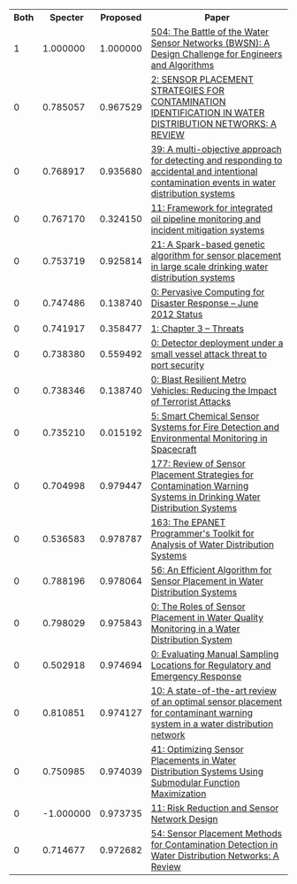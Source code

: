<html><table><tr>
<th>Both</th>
<th>Specter</th>
<th>Proposed</th>
<th>Paper</th>
</tr>
<tr>
<td>1</td>
<td>1.000000</td>
<td>1.000000</td>
<td><a href="https://www.semanticscholar.org/paper/cfe1533baa025358a925a18837791115307458b5">504: The Battle of the Water Sensor Networks (BWSN): A Design Challenge for Engineers and Algorithms</a></td>
</tr>
<tr>
<td>0</td>
<td>0.785057</td>
<td>0.967529</td>
<td><a href="https://www.semanticscholar.org/paper/9456279769e1d8603da082c1009d5e8cfe782b32">2: SENSOR PLACEMENT STRATEGIES FOR CONTAMINATION IDENTIFICATION IN WATER DISTRIBUTION NETWORKS: A REVIEW</a></td>
</tr>
<tr>
<td>0</td>
<td>0.768917</td>
<td>0.935680</td>
<td><a href="https://www.semanticscholar.org/paper/805fe63e0b649b0d454cb1c3acac6729e43aae88">39: A multi-objective approach for detecting and responding to accidental and intentional contamination events in water distribution systems</a></td>
</tr>
<tr>
<td>0</td>
<td>0.767170</td>
<td>0.324150</td>
<td><a href="https://www.semanticscholar.org/paper/8355a9baed34a7f9a47987663dda19c5039973a4">11: Framework for integrated oil pipeline monitoring and incident mitigation systems</a></td>
</tr>
<tr>
<td>0</td>
<td>0.753719</td>
<td>0.925814</td>
<td><a href="https://www.semanticscholar.org/paper/e10cd78255bce3107424c8d912f6d3e60118e6c5">21: A Spark-based genetic algorithm for sensor placement in large scale drinking water distribution systems</a></td>
</tr>
<tr>
<td>0</td>
<td>0.747486</td>
<td>0.138740</td>
<td><a href="https://www.semanticscholar.org/paper/5c7b7c3a90141151ebc5df1826c9f5fc197fe77e">0: Pervasive Computing for Disaster Response – June 2012 Status</a></td>
</tr>
<tr>
<td>0</td>
<td>0.741917</td>
<td>0.358477</td>
<td><a href="https://www.semanticscholar.org/paper/39089061c4d5f56838ea20a2da17005a152dfd02">1: Chapter 3 – Threats</a></td>
</tr>
<tr>
<td>0</td>
<td>0.738380</td>
<td>0.559492</td>
<td><a href="https://www.semanticscholar.org/paper/678f6d2e9362457e4c9fe956b2520497b7712939">0: Detector deployment under a small vessel attack threat to port security</a></td>
</tr>
<tr>
<td>0</td>
<td>0.738346</td>
<td>0.138740</td>
<td><a href="https://www.semanticscholar.org/paper/cec3dd6a76c263f83dfc3f224e70c4f6702ae312">0: Blast Resilient Metro Vehicles: Reducing the Impact of Terrorist Attacks</a></td>
</tr>
<tr>
<td>0</td>
<td>0.735210</td>
<td>0.015192</td>
<td><a href="https://www.semanticscholar.org/paper/a0884142ecd29c90602131787e9fd8064f12aa8b">5: Smart Chemical Sensor Systems for Fire Detection and Environmental Monitoring in Spacecraft</a></td>
</tr>
<tr>
<td>0</td>
<td>0.704998</td>
<td>0.979447</td>
<td><a href="https://www.semanticscholar.org/paper/95e8fd285b2c2e390102eb65e27e6df646424019">177: Review of Sensor Placement Strategies for Contamination Warning Systems in Drinking Water Distribution Systems</a></td>
</tr>
<tr>
<td>0</td>
<td>0.536583</td>
<td>0.978787</td>
<td><a href="https://www.semanticscholar.org/paper/31a05eb9a3b407b78596e79a83073bf8e75dd833">163: The EPANET Programmer's Toolkit for Analysis of Water Distribution Systems</a></td>
</tr>
<tr>
<td>0</td>
<td>0.788196</td>
<td>0.978064</td>
<td><a href="https://www.semanticscholar.org/paper/012f86574b7ce1b298661a9ec39c0a8d314e2296">56: An Efficient Algorithm for Sensor Placement in Water Distribution Systems</a></td>
</tr>
<tr>
<td>0</td>
<td>0.798029</td>
<td>0.975843</td>
<td><a href="https://www.semanticscholar.org/paper/28e263303b7b0efadb694ce8760ac53338efa6cf">0: The Roles of Sensor Placement in Water Quality Monitoring in a Water Distribution System</a></td>
</tr>
<tr>
<td>0</td>
<td>0.502918</td>
<td>0.974694</td>
<td><a href="https://www.semanticscholar.org/paper/d93483551cbd9331c3c03659cf1fbba2d26e6dfa">0: Evaluating Manual Sampling Locations for Regulatory and Emergency Response</a></td>
</tr>
<tr>
<td>0</td>
<td>0.810851</td>
<td>0.974127</td>
<td><a href="https://www.semanticscholar.org/paper/1655fdcaff4fe30470dbd65159651091782b4dda">10: A state-of-the-art review of an optimal sensor placement for contaminant warning system in a water distribution network</a></td>
</tr>
<tr>
<td>0</td>
<td>0.750985</td>
<td>0.974039</td>
<td><a href="https://www.semanticscholar.org/paper/e4619db420839931b7c7180fe4eaa13af17d9cbe">41: Optimizing Sensor Placements in Water Distribution Systems Using Submodular Function Maximization</a></td>
</tr>
<tr>
<td>0</td>
<td>-1.000000</td>
<td>0.973735</td>
<td><a href="https://www.semanticscholar.org/paper/7d6e943272b34a6a502053afb06ab5ae109abcbd">11: Risk Reduction and Sensor Network Design</a></td>
</tr>
<tr>
<td>0</td>
<td>0.714677</td>
<td>0.972682</td>
<td><a href="https://www.semanticscholar.org/paper/9c95301125146abfbec1ba4944bc10dd53b1c4f1">54: Sensor Placement Methods for Contamination Detection in Water Distribution Networks: A Review</a></td>
</tr>
</table></html>

